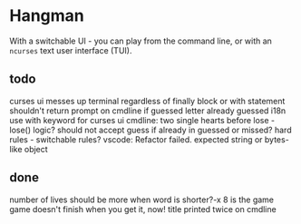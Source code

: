 
# Hangman

With a switchable UI - you can play from the command line, or with an `ncurses` text user interface (TUI).

## todo

curses ui messes up terminal regardless of finally block or with statement
shouldn't return prompt on cmdline if guessed letter already guessed
i18n
use with keyword for curses ui
cmdline: two single hearts before lose - lose() logic?
should not accept guess if already in guessed or missed?
    hard rules - switchable rules?
vscode: Refactor failed. expected string or bytes-like object 

## done

number of lives should be more when word is shorter?-x 8 is the game
game doesn't finish when you get it, now!
title printed twice on cmdline